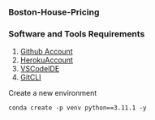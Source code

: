 ### Boston-House-Pricing

### Software and Tools Requirements

1. [Github Account](https://github.com)
2. [HerokuAccount](https://heroku.com)
3. [VSCodeIDE](https://code.visualstudio.com/)
4. [GitCLI](https://git-scm.com/downloads)

Create a new environment

```
conda create -p venv python==3.11.1 -y 
```